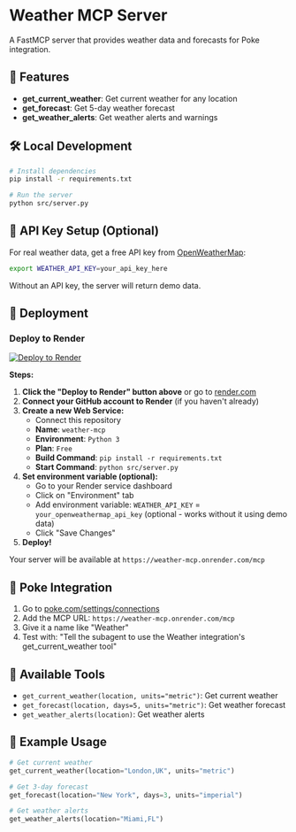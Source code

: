 # Weather MCP Server

A FastMCP server that provides weather data and forecasts for Poke integration.

## 🚀 Features

- **get_current_weather**: Get current weather for any location
- **get_forecast**: Get 5-day weather forecast
- **get_weather_alerts**: Get weather alerts and warnings

## 🛠️ Local Development

```bash
# Install dependencies
pip install -r requirements.txt

# Run the server
python src/server.py
```

## 🔑 API Key Setup (Optional)

For real weather data, get a free API key from [OpenWeatherMap](https://openweathermap.org/api):

```bash
export WEATHER_API_KEY=your_api_key_here
```

Without an API key, the server will return demo data.

## 🚢 Deployment

### Deploy to Render

[![Deploy to Render](https://render.com/images/deploy-to-render-button.svg)](https://render.com/deploy)

**Steps:**
1. **Click the "Deploy to Render" button above** or go to [render.com](https://render.com)
2. **Connect your GitHub account to Render** (if you haven't already)
3. **Create a new Web Service:**
   - Connect this repository
   - **Name**: `weather-mcp`
   - **Environment**: `Python 3`
   - **Plan**: `Free`
   - **Build Command**: `pip install -r requirements.txt`
   - **Start Command**: `python src/server.py`
4. **Set environment variable (optional):**
   - Go to your Render service dashboard
   - Click on "Environment" tab
   - Add environment variable: `WEATHER_API_KEY` = `your_openweathermap_api_key` (optional - works without it using demo data)
   - Click "Save Changes"
5. **Deploy!**

Your server will be available at `https://weather-mcp.onrender.com/mcp`

## 🎯 Poke Integration

1. Go to [poke.com/settings/connections](https://poke.com/settings/connections)
2. Add the MCP URL: `https://weather-mcp.onrender.com/mcp`
3. Give it a name like "Weather"
4. Test with: "Tell the subagent to use the Weather integration's get_current_weather tool"

## 🔧 Available Tools

- `get_current_weather(location, units="metric")`: Get current weather
- `get_forecast(location, days=5, units="metric")`: Get weather forecast
- `get_weather_alerts(location)`: Get weather alerts

## 📝 Example Usage

```python
# Get current weather
get_current_weather(location="London,UK", units="metric")

# Get 3-day forecast
get_forecast(location="New York", days=3, units="imperial")

# Get weather alerts
get_weather_alerts(location="Miami,FL")
```
